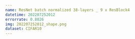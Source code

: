 ```yaml
---
name: ResNet batch normalized 38-layers _ 9 x ResBlock4
datetime: 202207252012
errorrate: 0.8026
img: 202207252012_shape.png
dataset: CIFAR10
---
```

